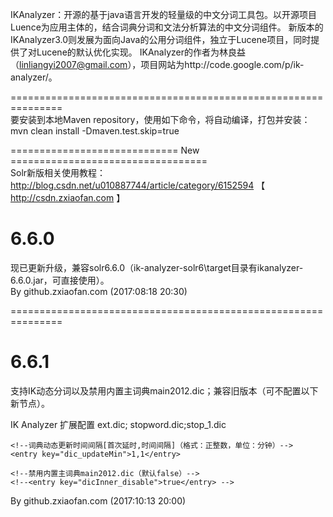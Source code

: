 IKAnalyzer：开源的基于java语言开发的轻量级的中文分词工具包。以开源项目Luence为应用主体的，结合词典分词和文法分析算法的中文分词组件。
新版本的 IKAnalyzer3.0则发展为面向Java的公用分词组件，独立于Lucene项目，同时提供了对Lucene的默认优化实现。 
IKAnalyzer的作者为林良益（linliangyi2007@gmail.com），项目网站为http://code.google.com/p/ik-analyzer/。 

===============================================================  
要安装到本地Maven repository，使用如下命令，将自动编译，打包并安装：
mvn clean install -Dmaven.test.skip=true 

============================= New ==================================  
Solr新版相关使用教程：http://blog.csdn.net/u010887744/article/category/6152594 【 http://csdn.zxiaofan.com 】

# <version>6.6.0</version>

现已更新升级，兼容solr6.6.0（ik-analyzer-solr6\target目录有ikanalyzer-6.6.0.jar，可直接使用）。   
By github.zxiaofan.com (2017:08:18 20:30)  

===============================================================

# <version>6.6.1</version>

支持IK动态分词以及禁用内置主词典main2012.dic；兼容旧版本（可不配置以下新节点）。
<?xml version="1.0" encoding="UTF-8"?>
<!DOCTYPE properties SYSTEM "http://java.sun.com/dtd/properties.dtd">  
<properties>  
	<comment>IK Analyzer 扩展配置</comment>
	<!--用户可以在这里配置自己的扩展字典 -->
	<entry key="ext_dict">ext.dic;</entry> 
	<!--用户可以在这里配置自己的扩展停止词字典-->
	<entry key="ext_stopwords">stopword.dic;stop_1.dic</entry> 
	
	<!--词典动态更新时间间隔[首次延时,时间间隔]（格式：正整数，单位：分钟）-->
	<entry key="dic_updateMin">1,1</entry>
	
	<!--禁用内置主词典main2012.dic（默认false）-->
	<!--<entry key="dicInner_disable">true</entry> -->
</properties>

By github.zxiaofan.com (2017:10:13 20:00)

